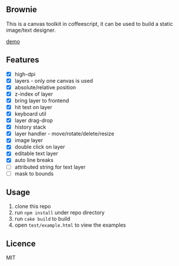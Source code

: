 ## Brownie
This is a canvas toolkit in coffeescript, it can be used to build a static image/text designer.

[demo](http://browniecake.net/brownie/test/example.html)

## Features
- [x] high-dpi
- [x] layers - only one canvas is used
- [x] absolute/relative position
- [x] z-index of layer
- [x] bring layer to frontend
- [x] hit test on layer
- [x] keyboard util
- [x] layer drag-drop
- [x] history stack
- [x] layer handler - move/rotate/delete/resize
- [x] image layer
- [x] double click on layer
- [x] editable text layer
- [x] auto line breaks
- [ ] attributed string for text layer
- [ ] mask to bounds

## Usage

1. clone this repo
2. run `npm install` under repo directory
3. run `cake build` to build
4. open `test/example.html` to view the examples

## Licence

MIT

